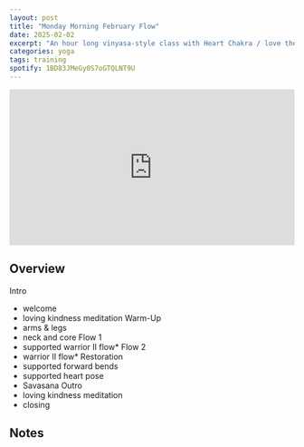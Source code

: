 ```yaml
---
layout: post
title: "Monday Morning February Flow"
date: 2025-02-02
excerpt: "An hour long vinyasa-style class with Heart Chakra / love theme."
categories: yoga
tags: training
spotify: 1BD83JMeGy0S7oGTQLNT9U
---
```


<iframe width="100%" height="275" src="https://www.youtube.com/embed/{{ page.spotify }}?" title="YouTube video player" frameborder="0" allow="accelerometer; autoplay; clipboard-write; encrypted-media; gyroscope; picture-in-picture; web-share" referrerpolicy="strict-origin-when-cross-origin" allowfullscreen></iframe> 

## Overview

Intro
* welcome
* loving kindness meditation
Warm-Up
* arms & legs
* neck and core 
Flow 1
* supported warrior II flow*
Flow 2
* warrior II flow*
Restoration
* supported forward bends
* supported heart pose
* Savasana
Outro
* loving kindness meditation
* closing

## Notes